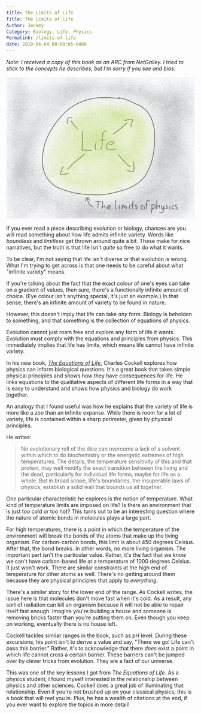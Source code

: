 ```yaml
---
title: The Limits of Life
Title: The Limits of Life
Author: Jeremy
Category: Biology, Life, Physics
Permalink: /limits-of-life
date: 2018-06-04 00:00:05-0400
---
```



*Note: I received a copy of this book as an ARC from NetGalley. I tried to stick to the concepts he describes, but I'm sorry if you see and bias.*

![Diagram of the limits of life.](/images/limitsOfLife.png)

If you ever read a piece describing evolution or biology, chances are you will read something about how life admits infinite variety. Words like *boundless* and *limitless* get thrown around quite a bit. These make for nice narratives, but the truth is that life isn't *quite* so free to do what it wants.

To be clear, I'm not saying that life isn't diverse or that evolution is wrong. What I'm trying to get across is that one needs to be careful about what "infinite variety" means.

If you're talking about the fact that the exact colour of one's eyes can take on a gradient of values, then sure, there's a functionally infinite amount of choice. (Eye colour isn't anything special, it's just an example.) In that sense, there's an infinite amount of variety to be found in nature.

However, this doesn't imply that life can take *any* form. Biology is beholden to something, and that something is the collection of equations of physics.

Evolution cannot just roam free and explore any form of life it wants. Evolution must comply with the equations and principles from physics. This immediately implies that life has limits, which means life cannot have infinite variety.

In his new book, [*The Equations of Life*](https://www.goodreads.com/book/show/36342158-the-equations-of-life), Charles Cockell explores how physics can inform biological questions. It's a great book that takes simple physical principles and shows how they have consequences for life. He links equations to the qualitative aspects of different life forms in a way that is easy to understand and shows how physics and biology do work together.

An analogy that I found useful was how he explains that the variety of life is more like a zoo than an infinite expanse. While there is room for a lot of variety, life is contained within a sharp perimeter, given by physical principles.

He writes:

> No evolutionary roll of the dice can overcome a lack of a solvent within which to do biochemistry or the energetic extremes of high temperatures. The details, the temperature sensitivity of this and that protein, may well modify the exact transition between the living and the dead, particularly for individual life forms, maybe for life as a whole. But in broad scope, life's boundaries, the insuperable laws of physics, establish a solid wall that bounds us all together.

One particular characteristic he explores is the notion of temperature. What kind of temperature limits are imposed on life? Is there an environment that is just too cold or too hot? This turns out to be an interesting question where the nature of atomic bonds in molecules plays a large part.

For high temperatures, there is a point in which the temperature of the environment will break the bonds of the atoms that make up the living organism. For carbon-carbon bonds, this limit is about 450 degrees Celsius. After that, the bond breaks. In other words, no more living organism. The important part isn't the particular value. Rather, it's the fact that we *know* we can't have carbon-based life at a temperature of 1000 degrees Celsius. It just won't work. There are similar constraints at the high end of temperature for other atoms as well. There's no getting around them because they are physical principles that apply to *everything*.

There's a similar story for the lower end of the range. As Cockell writes, the issue here is that molecules don't move fast when it's cold. As a result, any sort of radiation can kill an organism because it will not be able to repair itself fast enough. Imagine you're building a house and someone is removing bricks faster than you're putting them on. Even though you keep on working, eventually there is no house left.

Cockell tackles similar ranges in the book, such as pH level. During these excursions, his point isn't to derive a value and say, "There we go! Life can't pass this barrier." Rather, it's to acknowledge that there *does* exist a point in which life cannot cross a certain barrier. These barriers can't be jumped over by clever tricks from evolution. They are a fact of our universe.

This was one of the key lessons I got from *The Equations of Life*. As a physics student, I found myself interested in the relationship between physics and other sciences. Cockell does a great job of illuminating that relationship. Even if you're not brushed up on your classical physics, this is a book that will reel you in. Plus, he has a wealth of citations at the end, if you ever want to explore the topics in more detail!